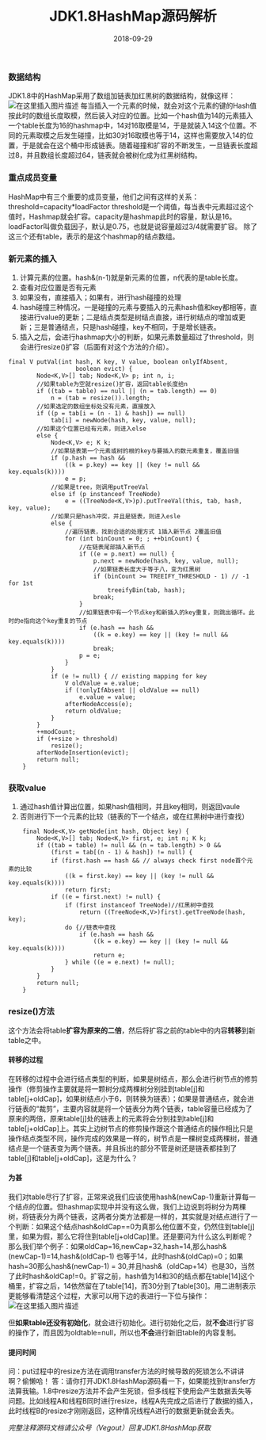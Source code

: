 ﻿---
layout: post
title: "JDK1.8HashMap源码解析"
date: 2018-09-29
excerpt: "JDK11都出来了，才解析1.8的，别嫌晚哈！还有更晚的1.7过几天上哈哈"
tags: [JDK源码]
comments: true
---
### 数据结构
JDK1.8中的HashMap采用了数组加链表加红黑树的数据结构，就像这样：
![在这里插入图片描述](https://img-blog.csdn.net/2018092916264770?watermark/2/text/aHR0cHM6Ly9ibG9nLmNzZG4ubmV0L3FxXzMzMjQwOTQ2/font/5a6L5L2T/fontsize/400/fill/I0JBQkFCMA==/dissolve/70)
每当插入一个元素的时候，就会对这个元素的键的Hash值按此时的数组长度取模，然后装入对应的位置。比如一个hash值为14的元素插入一个table长度为16的hashmap中，14对16取模是14，于是就装入14这个位置。不同的元素取模之后发生碰撞，比如30对16取模也等于14，这样也需要放入14的位置，于是就会在这个桶中形成链表。随着碰撞和扩容的不断发生，一旦链表长度超过8，并且数组长度超过64，链表就会被树化成为红黑树结构。
### 重点成员变量
HashMap中有三个重要的成员变量，他们之间有这样的关系：threshold=capacity*loadFactor
threshold是一个阈值，每当表中元素超过这个值时，Hashmap就会扩容。capacity是hashmap此时的容量，默认是16。loadFactor叫做负载因子，默认是0.75，也就是说容量超过3/4就需要扩容。
除了这三个还有table，表示的是这个hashmap的结点数组。
### 新元素的插入

 1. 计算元素的位置。hash&(n-1)就是新元素的位置，n代表的是table长度。
 2. 查看对应位置是否有元素
 3. 如果没有，直接插入；如果有，进行hash碰撞的处理
 4. hash碰撞三种情况，一是碰撞的元素与要插入的元素hash值和key都相等，直接进行value的更新；二是结点类型是树结点直接，进行树结点的增加或更新；三是普通结点，只是hash碰撞，key不相同，于是增长链表。
 5. 插入之后，会进行hashmap大小的判断，如果元素数量超过了threshold，则会进行resize()扩容（后面有对这个方法的介绍）。
 

```
final V putVal(int hash, K key, V value, boolean onlyIfAbsent,
                   boolean evict) {
        Node<K,V>[] tab; Node<K,V> p; int n, i;
        //如果table为空就resize()扩容，返回table长度给n
        if ((tab = table) == null || (n = tab.length) == 0)
            n = (tab = resize()).length;
        //如果选定的数组坐标处没有元素，直接放入
        if ((p = tab[i = (n - 1) & hash]) == null)
            tab[i] = newNode(hash, key, value, null);
        //如果这个位置已经有元素，则进入else
        else {
            Node<K,V> e; K k;
            //如果链表第一个元素或树的根的key与要插入的数元素重复，覆盖旧值
            if (p.hash == hash &&
                ((k = p.key) == key || (key != null && key.equals(k))))
                e = p;
            //如果是tree，则调用putTreeVal
            else if (p instanceof TreeNode)
                e = ((TreeNode<K,V>)p).putTreeVal(this, tab, hash, key, value);
            //如果只是hash冲突，并且是链表，则进入esle
            else {
                //遍历链表，找到合适的处理方式 1插入新节点 2覆盖旧值
                for (int binCount = 0; ; ++binCount) {
                    //在链表尾部插入新节点
                    if ((e = p.next) == null) {
                        p.next = newNode(hash, key, value, null);
                        //如果链表长度大于等于八，变为红黑树
                        if (binCount >= TREEIFY_THRESHOLD - 1) // -1 for 1st
                            treeifyBin(tab, hash);
                        break;
                    }
                    //如果链表中有一个节点key和新插入的key重复，则跳出循环。此时的e指向这个key重复的节点
                    if (e.hash == hash &&
                        ((k = e.key) == key || (key != null && key.equals(k))))
                        break;
                    p = e;
                }
            }
            if (e != null) { // existing mapping for key
                V oldValue = e.value;
                if (!onlyIfAbsent || oldValue == null)
                    e.value = value;
                afterNodeAccess(e);
                return oldValue;
            }
        }
        ++modCount;
        if (++size > threshold)
            resize();
        afterNodeInsertion(evict);
        return null;
    }
```
### 获取value

 1. 通过hash值计算出位置，如果hash值相同，并且key相同，则返回vaule
 2. 否则进行下一个元素的比较（链表的下一个结点，或在红黑树中进行查找）

```
    final Node<K,V> getNode(int hash, Object key) {
        Node<K,V>[] tab; Node<K,V> first, e; int n; K k;
        if ((tab = table) != null && (n = tab.length) > 0 &&
            (first = tab[(n - 1) & hash]) != null) {
            if (first.hash == hash && // always check first node首个元素的比较
                ((k = first.key) == key || (key != null && key.equals(k))))
                return first;
            if ((e = first.next) != null) {
                if (first instanceof TreeNode)//红黑树中查找
                    return ((TreeNode<K,V>)first).getTreeNode(hash, key);
                do {//链表中查找
                    if (e.hash == hash &&
                        ((k = e.key) == key || (key != null && key.equals(k))))
                        return e;
                } while ((e = e.next) != null);
            }
        }
        return null;
    }
```

### resize()方法
这个方法会将table**扩容为原来的二倍**，然后将扩容之前的table中的内容**转移**到新table之中。
#### 转移的过程
在转移的过程中会进行结点类型的判断，如果是树结点，那么会进行树节点的修剪操作（修剪操作主要就是将一颗树分成两棵树分别挂到table[j]和table[j+oldCap]，如果树结点小于6，则转换为链表）；如果是普通结点，就会进行链表的“裁剪”，主要内容就是将一个链表分为两个链表，table容量已经成为了原来的两倍，原来table[j]处的链表上的元素将会分别挂到table[j]和table[j+oldCap]上。其实上边树节点的修剪操作跟这个普通结点的操作相比只是操作结点类型不同，操作完成的效果是一样的，树节点是一棵树变成两棵树，普通结点是一个链表变为两个链表。并且拆出的部分不管是树还是链表都挂到了table[j]和table[j+oldCap]，这是为什么？
#### 为甚
我们对table尽行了扩容，正常来说我们应该使用hash&(newCap-1)重新计算每一个结点的位置。但hashmap实现中并没有这么做，我们上边说到将树分为两棵树，将链表分为两个链表，这两者分类方法都是一样的，其实就是对结点进行了一个判断：如果这个结点hash&oldCap==0为真那么他位置不变，仍然住到table[j]里，如果为假，那么它将住到table[j+oldCap]里。还是要问为什么这么判断呢？那么我们举个例子：如果oldCap=16,newCap=32,hash=14,那么hash&(newCap-1)=14,hash&(oldCap-1) 也等于14，此时hash&(oldCap)=0；如果hash=30那么hash&(newCap-1) = 30,并且hash&（oldCap+14）也是30，当然了此时hash&oldCap!=0。扩容之前，hash值为14和30的结点都在table[14]这个桶里，扩容之后，14依然留在了table[14]，而30分到了table[30]。用二进制表示更能够看清楚这个过程，大家可以用下边的表进行一下位与操作：
![在这里插入图片描述](https://img-blog.csdn.net/20180929131555599?watermark/2/text/aHR0cHM6Ly9ibG9nLmNzZG4ubmV0L3FxXzMzMjQwOTQ2/font/5a6L5L2T/fontsize/400/fill/I0JBQkFCMA==/dissolve/70)

但**如果table还没有初始化**，就会进行初始化。进行初始化之后，就**不会**进行扩容的操作了，而且因为oldtable=null，所以也**不会**进行新旧table的内容复制。

#### 提问时间
问：put过程中的resize方法在调用transfer方法的时候导致的死锁怎么不讲讲啊？偷懒哈！
答：请你打开JDK1.8HashMap源码看一下，如果能找到transfer方法算我输。1.8中resize方法并不会产生死锁，但多线程下使用会产生数据丢失等问题。比如线程A和线程B同时进行resize，线程A先完成之后进行了数据的插入，此时线程B的resize才刚刚返回，这种情况线程A进行的数据更新就会丢失。

*完整注释源码文档请公众号（Vegout）回复JDK1.8HashMap获取*

